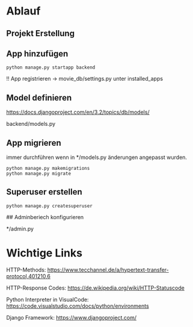 # Ablauf

## Projekt Erstellung
## App hinzufügen

```
python manage.py startapp backend
```

!! App registrieren -> movie_db/settings.py unter installed_apps

## Model definieren

https://docs.djangoproject.com/en/3.2/topics/db/models/

backend/models.py

## App migrieren

immer durchführen wenn in */models.py änderungen angepasst wurden.

```
python manage.py makemigrations
python manage.py migrate
```

## Superuser erstellen

```
python manage.py createsuperuser
```

## Adminberiech konfigurieren

 */admin.py 



# Wichtige Links

HTTP-Methods:
https://www.tecchannel.de/a/hypertext-transfer-protocol,401210,6

HTTP-Response Codes:
https://de.wikipedia.org/wiki/HTTP-Statuscode

Python Interpreter in VisualCode:
https://code.visualstudio.com/docs/python/environments

Django Framework:
https://www.djangoproject.com/


